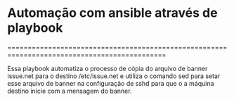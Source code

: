 # Automação com ansible através de playbook

=============================================================================================

Essa playbook automatiza o processo de cópia do arquivo de banner issue.net para o destino /etc/issue.net e utiliza o comando sed para setar esse arquivo de banner na configuração de sshd para que o a máquina destino inicie com a mensagem do banner.
